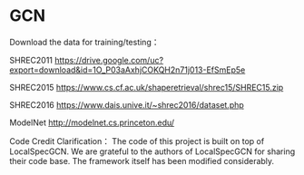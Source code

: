 # GCN
Download the data for training/testing：

SHREC2011      https://drive.google.com/uc?export=download&id=1O_P03aAxhjCOKQH2n71j013-EfSmEp5e

SHREC2015      https://www.cs.cf.ac.uk/shaperetrieval/shrec15/SHREC15.zip

SHREC2016      https://www.dais.unive.it/~shrec2016/dataset.php

ModelNet         http://modelnet.cs.princeton.edu/


Code Credit Clarification：
The code of this project is  built on top of LocalSpecGCN. We are grateful to the authors of LocalSpecGCN for sharing their code base. The  framework itself has been modified considerably.
